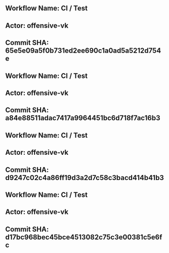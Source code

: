 ## Workflow Name: CI / Test 
## Actor: offensive-vk 
## Commit SHA: 65e5e09a5f0b731ed2ee690c1a0ad5a5212d754e 

## Workflow Name: CI / Test 
## Actor: offensive-vk 
## Commit SHA: a84e88511adac7417a9964451bc6d718f7ac16b3 

## Workflow Name: CI / Test 
## Actor: offensive-vk 
## Commit SHA: d9247c02c4a86ff19d3a2d7c58c3bacd414b41b3 

## Workflow Name: CI / Test 
## Actor: offensive-vk 
## Commit SHA: d17bc968bec45bce4513082c75c3e00381c5e6fc 
